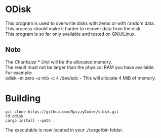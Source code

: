 # ODisk
This program is used to overwrite disks with zeros or with random data.  
This process should make it harder to recover data from the disk.  
This program is so far only available and tested on GNU/Linux.  

## Note  
The *Chunksize* * *Unit* will be the allocated memory.  
The result must not be larger than the physical RAM you have available.  
For example:  
odisk -m zero -u mib -c 4 /dev/sdc - This will allocate 4 MiB of memory.  

# Building
```
git clone https://github.com/SpizzyCoder/odisk.git
cd odisk
cargo install --path .
```
The executable is now located in your ./cargo/bin folder.
